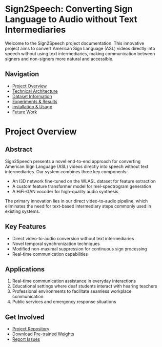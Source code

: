# Sign2Speech: Converting Sign Language to Audio without Text Intermediaries

Welcome to the Sign2Speech project documentation. This innovative project aims to convert American Sign Language (ASL) videos directly into speech without using text intermediaries, making communication between signers and non-signers more natural and accessible.

## Navigation

- [Project Overview](#project-overview)
- [Technical Architecture](architecture.md)
- [Dataset Information](datasets.md)
- [Experiments & Results](experiments.md)
- [Installation & Usage](installation.md)
- [Future Work](future.md)

# Project Overview

## Abstract

Sign2Speech presents a novel end-to-end approach for converting American Sign Language (ASL) videos directly into speech without text intermediaries. Our system combines three key components:
- An I3D network fine-tuned on the WLASL dataset for feature extraction
- A custom feature transformer model for mel-spectrogram generation
- A HiFi-GAN vocoder for high-quality audio synthesis

The primary innovation lies in our direct video-to-audio pipeline, which eliminates the need for text-based intermediary steps commonly used in existing systems.

## Key Features

- Direct video-to-audio conversion without text intermediaries
- Novel temporal synchronization techniques
- Modified non-maximal suppression for continuous sign processing
- Real-time communication capabilities

## Applications

1. Real-time communication assistance in everyday interactions
2. Educational settings where deaf students interact with hearing teachers
3. Professional environments to facilitate seamless workplace communication
4. Public services and emergency response situations


## Get Involved

- [Project Repository](https://github.com/Kugelblitz25/sign2speech/)
- [Download Pre-trained Weights](https://drive.google.com/drive/folders/150wd1GsVxnIXq3btG0EEhhXS9gBYnJ2f?usp=sharing)
- [Report Issues](https://github.com/Kugelblitz25/sign2speech/issues)
